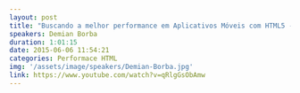 ```yaml
---
layout: post
title: "Buscando a melhor performance em Aplicativos Móveis com HTML5 - Demian Borba"
speakers: Demian Borba
duration: 1:01:15
date: 2015-06-06 11:54:21
categories: Performace HTML
img: '/assets/image/speakers/Demian-Borba.jpg'
link: https://www.youtube.com/watch?v=qRlgGsObAmw
---
```


